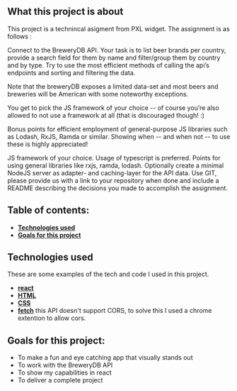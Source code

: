 ## What this project is about

This project is a technincal asigment from PXL widget. The assignment is as follows :

Connect to the BreweryDB API. Your task is to list beer brands per country, provide a search field for them by name and filter/group them by country and by type. Try to use the most efficient methods of calling the api’s endpoints and sorting and filtering the data.

Note that the breweryDB exposes a limited data-set and most beers and breweries will be American with some noteworthy exceptions.

You get to pick the JS framework of your choice -- of course you’re also allowed to not use a framework at all (that is discouraged though! :)

Bonus points for efficient employment of general-purpose JS libraries such as Lodash, RxJS, Ramda or similar. Showing when -- and when not -- to use these is highly appreciated!

JS framework of your choice.
Usage of typescript is preferred.
Points for using general libraries like rxjs, ramda, lodash.
Optionally create a minimal NodeJS server as adapter- and caching-layer for the API data.
Use GIT, please provide us with a link to your repository when done and include a README describing the decisions you made to accomplish the assignment.

## Table of contents:

- **[Technologies used](#technologies-used)**
- **[Goals for this project](#goals-for-this-project)**

## Technologies used

These are some examples of the tech and code I used in this project.

- **[react](./src/components)**
- **[HTML](./public/index.html)**
- **[CSS](./src/index.css)**
- **[fetch](./src/components/Main.js)**
  this API doesn't support CORS, to solve this I used a chrome extention to allow cors.

## Goals for this project:

- To make a fun and eye catching app that visually stands out
- To work with the BreweryDB API
- To show my capabilities in react
- To deliver a complete project

